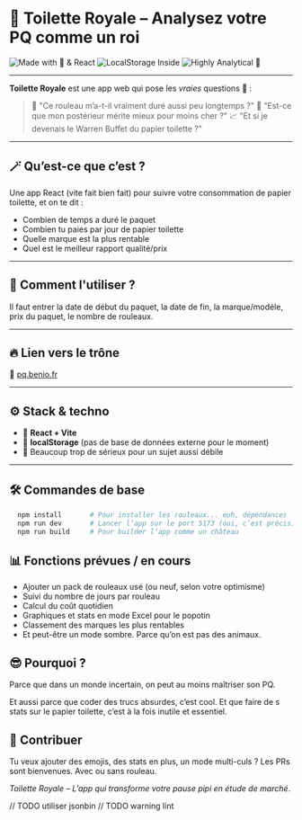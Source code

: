 # 🧻 Toilette Royale – Analysez votre PQ comme un roi

![Made with 💩 & React](https://img.shields.io/badge/Made%20with-%F0%9F%92%A9%20%26%20React-blueviolet)
![LocalStorage Inside](https://img.shields.io/badge/Storage-localStorage-yellow)
![Highly Analytical 🚽](https://img.shields.io/badge/Highly-Analytical%20%F0%9F%9A%BD-brightgreen)

---

**Toilette Royale** est une app web qui pose les *vraies* questions 💭 :

> 🧻 "Ce rouleau m’a-t-il vraiment duré aussi peu longtemps ?"
> 💸 "Est-ce que mon postérieur mérite mieux pour moins cher ?"
> 📈 "Et si je devenais le Warren Buffet du papier toilette ?"

---

## 🪄 Qu’est-ce que c’est ?

Une app React (vite fait bien fait) pour suivre votre consommation de papier toilette, et on te dit :
  - Combien de temps a duré le paquet
  - Combien tu paies par jour de papier toilette
  - Quelle marque est la plus rentable
  - Quel est le meilleur rapport qualité/prix

---

## 🤯 Comment l'utiliser ?
Il faut entrer la date de début du paquet, la date de fin, la marque/modéle, prix du paquet, le nombre de rouleaux.

---

## 🔥 Lien vers le trône

🧻 [pq.benio.fr](https://pq.benio.fr)

---

## ⚙️ Stack & techno

- 🧠 **React + Vite**
- 💾 **localStorage** (pas de base de données externe pour le moment)
- 👑 Beaucoup trop de sérieux pour un sujet aussi débile

---

## 🛠️ Commandes de base

```bash
  npm install       # Pour installer les rouleaux... euh, dépendances
  npm run dev       # Lancer l’app sur le port 5173 (oui, c’est précis)
  npm run build     # Pour builder l’app comme un château
```

## 📊 Fonctions prévues / en cours
- Ajouter un pack de rouleaux usé (ou neuf, selon votre optimisme)
- Suivi du nombre de jours par rouleau
- Calcul du coût quotidien
- Graphiques et stats en mode Excel pour le popotin
- Classement des marques les plus rentables
- Et peut-être un mode sombre. Parce qu’on est pas des animaux.

## 😎 Pourquoi ?
Parce que dans un monde incertain, on peut au moins maîtriser son PQ.

Et aussi parce que coder des trucs absurdes, c’est cool.
Et que faire de s stats sur le papier toilette, c’est à la fois inutile et essentiel.

## 🧻 Contribuer
Tu veux ajouter des emojis, des stats en plus, un mode multi-culs ?
Les PRs sont bienvenues. Avec ou sans rouleau.

_Toilette Royale – L’app qui transforme votre pause pipi en étude de marché_.

// TODO utiliser jsonbin
// TODO warning lint
